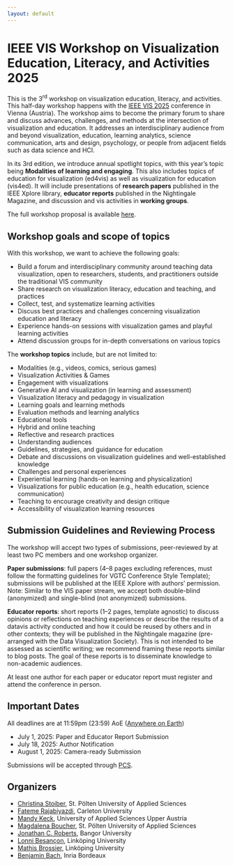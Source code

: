 ```yaml
---
layout: default
---
```


# IEEE VIS Workshop on Visualization Education, Literacy, and Activities 2025

This is the 3<sup>rd</sup> workshop on visualization education, literacy, and activities. This half-day workshop happens with the [IEEE VIS 2025](https://ieeevis.org/year/2025/welcome) conference in Vienna (Austria).
The workshop aims to become the primary forum to share and discuss advances, challenges, and methods at the intersection of visualization and education. It addresses an interdisciplinary audience from and beyond visualization, education, learning analytics, science communication, arts and design, psychology, or people from adjacent fields such as data science and HCI.

In its 3rd edition, we introduce annual spotlight topics, with this year’s topic being **Modalities of learning and engaging**. This also includes topics of education for visualization (ed4vis) as well as visualization for education (vis4ed). It will include presentations of **research papers** published in the IEEE Xplore library, **educator reports** published in the Nightingale Magazine, and discussion and vis activities in **working groups**.

The full workshop proposal is available [here](IEEE-EduVis-Workshop-2025.pdf).

## Workshop goals and scope of topics

With this workshop, we want to achieve the following goals:

* Build a forum and interdisciplinary community around teaching data visualization, open to researchers, students, and practitioners outside the traditional VIS community
* Share research on visualization literacy, education and teaching, and practices
* Collect, test, and systematize learning activities
* Discuss best practices and challenges concerning visualization education and literacy
* Experience hands-on sessions with visualization games and playful learning activities
* Attend discussion groups for in-depth conversations on various topics


The **workshop topics** include, but are not limited to:

* Modalities (e.g., videos, comics, serious games)
* Visualization Activities & Games
* Engagement with visualizations
* Generative AI and visualization (in learning and assessment)
* Visualization literacy and pedagogy in visualization
* Learning goals and learning methods
* Evaluation methods and learning analytics
* Educational tools
* Hybrid and online teaching
* Reflective and research practices
* Understanding audiences
* Guidelines, strategies, and guidance for education
* Debate and discussions on visualization guidelines and well-established knowledge
* Challenges and personal experiences
* Experiential learning (hands-on learning and physicalization)
* Visualizations for public education (e.g., health education, science communication)
* Teaching to encourage creativity and design critique
* Accessibility of visualization learning resources

## Submission Guidelines and Reviewing Process

The workshop will accept two types of submissions, peer-reviewed by at least two PC members and one workshop organizer.

**Paper submissions**: full papers (4–8 pages excluding references, must follow the formatting guidelines for VGTC Conference Style Template); submissions will be published at the IEEE Xplore with authors’ permission. Note: Similar to the VIS paper stream, we accept both double-blind (anonymized) and single-blind (not anonymized) submissions.

**Educator reports**: short reports (1–2 pages, template agnostic) to discuss opinions or reflections on teaching experiences or describe the results of a datavis activity conducted and how it could be reused by others and in other contexts; they will be published in the Nightingale magazine (pre-arranged with the Data Visualization Society). This is not intended to be assessed as scientific writing; we recommend framing these reports similar to blog posts. The goal of these reports is to disseminate knowledge to non-academic audiences.

At least one author for each paper or educator report must register and attend the conference in person.

## Important Dates

All deadlines are at 11:59pm (23:59) AoE ([Anywhere on Earth](https://en.wikipedia.org/wiki/Anywhere_on_Earth))

* July 1, 2025: Paper and Educator Report Submission
* July 18, 2025: Author Notification
* August 1, 2025: Camera-ready Submission

Submissions will be accepted through [PCS](https://new.precisionconference.com/).

## Organizers

* [Christina Stoiber](https://icmt.fhstp.ac.at/en/team/christina-stoiber), St. Pölten University of Applied Sciences
* [Fateme Rajabiyazdi](https://fatemerajabiyazdi.github.io/), Carleton University
* [Mandy Keck](https://pure.fh-ooe.at/en/persons/mandy-keck), University of Applied Sciences Upper Austria
* [Magdalena Boucher](https://www.fhstp.ac.at/en/about-us/staff-a-z/boucher-magdalena), St. Pölten University of Applied Sciences
* [Jonathan C. Roberts](https://www.bangor.ac.uk/computer-science-and-electronic-engineering/staff/jonathan-roberts/en), Bangor University
* [Lonni Besançon](https://lonnibesancon.me/), Linköping University
* [Mathis Brossier](https://liu.se/en/employee/matbr31), Linköping University
* [Benjamin Bach](http://benjbach.net), Inria Bordeaux
